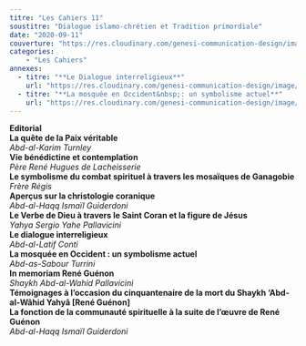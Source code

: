 ```yaml
---
titre: "Les Cahiers 11"
soustitre: "Dialogue islamo-chrétien et Tradition primordiale"
date: "2020-09-11"
couverture: "https://res.cloudinary.com/genesi-communication-design/image/upload/v1606125409/ihei/couvertures/c11_pt350d.jpg"
categories:
    - "Les Cahiers"
annexes:
  - titre: "**Le Dialogue interreligieux**"
    url: "https://res.cloudinary.com/genesi-communication-design/image/upload/v1606736137/ihei/PDF/Les%20Cahiers/Les%20Cahiers%2011/Le-dialogue-interreligieux_xwitys.pdf"
  - titre: "**La mosquée en Occident&nbsp;: un symbolisme actuel**"
    url: "https://res.cloudinary.com/genesi-communication-design/image/upload/v1606736138/ihei/PDF/Les%20Cahiers/Les%20Cahiers%2011/La-mosquee-en-Occident_ogilfb.pdf"
---
```


**Editorial**</br>
**La quête de la Paix véritable**</br>
*Abd-al-Karim Turnley*</br>
**Vie bénédictine et contemplation**</br>
*Père René Hugues de Lacheisserie*</br>
**Le symbolisme du combat spirituel à travers les mosaïques de Ganagobie**</br>
*Frère Régis*</br>
**Aperçus sur la christologie coranique**</br>
*Abd-al-Haqq Ismaïl Guiderdoni*</br>
**Le Verbe de Dieu à travers le Saint Coran et la figure de Jésus**</br>
*Yahya Sergio Yahe Pallavicini*</br>
**Le dialogue interreligieux**</br>
*Abd-al-Latif Conti*</br>
**La mosquée en Occident&nbsp;: un symbolisme actuel**</br>
*Abd-as-Sabour Turrini*</br>
**In memoriam René Guénon**</br>
*Shaykh Abd-al-Wahid Pallavicini*</br>
**Témoignages à l’occasion du cinquantenaire de la mort du Shaykh ‘Abd-al-Wâhid Yahyâ [René Guénon]**</br>
**La fonction de la communauté spirituelle à la suite de l’&oelig;uvre de René Guénon**</br>
*Abd-al-Haqq Ismaïl Guiderdoni*</br>
